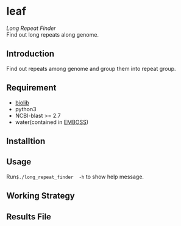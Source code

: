 # leaf
*Long Repeat Finder*   
Find out long repeats along genome.

## Introduction
Find out repeats among genome and group them into repeat group.  

## Requirement  
* [biolib](https://github.com/benjaminfang/biolib)
* python3  
* NCBI-blast >= 2.7
* water(contained in [EMBOSS](http://emboss.sourceforge.net/download/))  

## Installtion  

## Usage
Run`$./long_repeat_finder  -h` to show help message.  

## Working Strategy  


## Results File  
